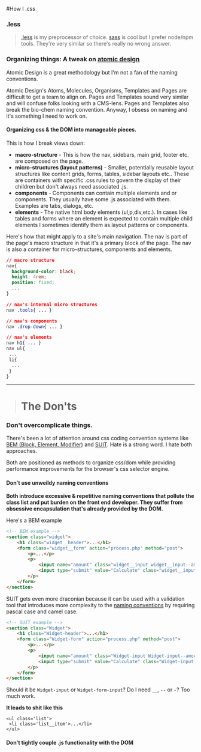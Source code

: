 #How I .css

### .less
> [.less](http://lesscss.org/) is my preprocessor of choice. [sass](http://sass-lang.com/) is cool but I prefer node/npm tools. They're very similar so there's really no wrong answer.

### Organizing things: A tweak on [atomic design](http://bradfrost.com/blog/post/atomic-web-design/)
Atomic Design is a great methodology but I'm not a fan of the naming conventions. 

Atomic Design's Atoms, Molecules, Organisms, Templates and Pages are difficult to get a team to align on. Pages and Templates sound very similar and will confuse folks looking with a CMS-lens. Pages and Templates also break the bio-chem naming convention. Anyway, I obsess on naming and it's something I need to work on.

#### Organizing css & the DOM into manageable pieces.
This is how I break views down:
* **macro-structure** - This is how the nav, sidebars, main grid, footer etc. are composed on the page.
* **micro-structures (layout patterns)** - Smaller, potentially reusable layout structures like content grids, forms, tables, sidebar layouts etc.. These are containers with specific .css rules to govern the display of their children but don't always need associated .js.
* **components** - Components can contain multiple elements and or components. They usually have some .js associated with them. Examples are tabs, dialogs, etc.
* **elements** - The native html body elements (ul,p,div,etc.). In cases like tables and forms where an element is expected to contain multiple child elements I sometimes identify them as layout patterns or components.

Here's how that might apply to a site's main navigation. The nav is part of the page's macro structure in that it's a primary block of the page. The nav is also a container for micro-structures, components and elements.

```css
// macro structure
nav{
  background-color: black;
  height: 4rem;
  position: fixed;
  ...
}

// nav's internal micro structures
nav .tools{ ... }

// nav's components
nav .drop-down{ ... }

// nav's elements
nav h1{ ... }
nav ul{
 ...
 li{
  ...
 }
}
```

---
> # The Don'ts

### Don't overcomplicate things.

There's been a lot of attention around css coding convention systems like [BEM (Block, Element, Modifier)](http://www.integralist.co.uk/posts/maintainable-css-with-bem/) and [SUIT](http://suitcss.github.io/). Hate is a strong word. I hate both approaches.

Both are positioned as methods to organize css/dom while providing performance improvements for the browser's css selector engine. 

#### Don't use unweildy naming conventions 
**Both introduce excessive & repetitive naming conventions that pollute the class list and put burden on the front end developer. They suffer from obsessive encapsulation that's already provided by the DOM.**

Here's a BEM example
```html
<!-- BEM example -->
<section class="widget">
    <h1 class="widget__header">...</h1>
    <form class="widget__form" action="process.php" method="post">
        <p>...</p>
        <p>
            <input name="amount" class="widget__input widget__input--amount"> 
            <input type="submit" value="Calculate" class="widget__input widget__input--submit">
        </p>
    </form>
</section>

```

SUIT gets even more draconian because it can be used with a validation tool that introduces more complexity to the [naming conventions](https://github.com/suitcss/suit/blob/master/doc/naming-conventions.md) by requiring pascal case and camel case.
```html
<!-- SUIT example -->
<section class="Widget">
    <h1 class="Widget-header">...</h1>
    <form class="Widget-form" action="process.php" method="post">
        <p>...</p>
        <p>
            <input name="amount" class="Widget-input Widget-input--amount"> 
            <input type="submit" value="Calculate" class="Widget-input Widget-input--submit">
        </p>
    </form>
</section>
```

Should it be ``Widget-input`` or ``Widget-form-input``? Do I need ``__``, ``--`` or ``-``? Too much work.

**It leads to shit like this**
```
<ul class='list'>
 <li class='list__item'>...</li>
</ul>
```

#### Don't tightly couple .js functionality with the DOM
